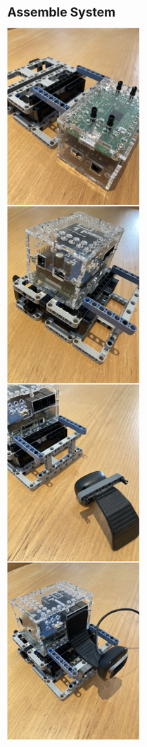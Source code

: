 # Assemble System

<img src="../images/system/step_1.jpg" width=300>
<img src="../images/system/step_2.jpg" width=300>
<img src="../images/system/step_3.jpg" width=300>
<img src="../images/system/step_4.jpg" width=300>
